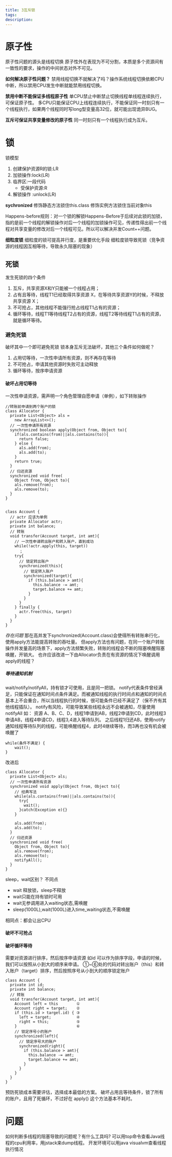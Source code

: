 ```yaml
---
title: 3互斥锁
tags:
description:
---
```

# 原子性
原子性问题的源头是线程切换
原子性外在表现为不可分割，本质是多个资源间有一致性的要求，操作的中间状态对外不可见。

**如何解决原子性问题？**
禁用线程切换不就解决了吗？操作系统线程切换依赖CPU中断，所以禁用CPU发生中断就能禁用线程切换。

**禁用中断不能保证多线程原子性**
单CPU禁止中断禁止切换线程单线程连续执行，可保证原子性。
多CPU只能保证CPU上线程连续执行，不能保证同一时刻只有一个线程执行，如果两个线程同时写long型变量高32位，就可能出现诡异BUG。

**互斥可保证共享变量修改的原子性**
同一时刻只有一个线程执行成为互斥。

# 锁
锁模型
1. 创建保护资源R的锁:LR
2. 加锁操作:lock(LR)
3. 临界区:一段代码
    - 受保护资源:R
4. 解锁操作 :unlock(LR)

**sychronized**
修饰静态方法锁住this.class
修饰实例方法锁住当前对象this

Happens-before规则：对一个锁的解锁Happens-Before于后续对此锁的加锁，指的是前一个线程的解锁操作对后一个线程的加锁操作可见，传递性得出前一个线程对共享变量的修改对后一个线程可见。所以可以解决并发Count++问题。

**细粒度锁**
细粒度的锁可提高并行度，是重要优化手段
细粒度锁导致死锁（竞争资源的线程因互相等待，导致永久阻塞的现象）

## 死锁
发生死锁的四个条件
1. 互斥，共享资源X和Y只能被一个线程占用；
2. 占有且等待，线程T1已经取得共享资源 X，在等待共享资源Y的时候，不释放共享资源 X；
3. 不可抢占，其他线程不能强行抢占线程T1占有的资源；
4. 循环等待，线程T1等待线程T2占有的资源，线程T2等待线程T1占有的资源，就是循环等待。

### 避免死锁
破坏其中一个即可避免死锁
锁本身互斥无法破坏，其他三个条件如何做呢？
1. 占用切等待，一次性申请所有资源，则不再存在等待
2. 不可抢占，申请其他资源时失败可主动释放
3. 循环等待，按序申请资源

#### 破坏占用切等待
一次性申请资源，需声明一个角色管理自愿申请（单例），如下转账操作
```
//转账前申请到两个账户的锁
class Allocator {
  private List<Object> als =
    new ArrayList<>();
  // 一次性申请所有资源
  synchronized boolean apply(Object from, Object to){
    if(als.contains(from)||als.contains(to)){
      return false;  
    } else {
      als.add(from);
      als.add(to);  
    }
    return true;
  }
  // 归还资源
  synchronized void free(
    Object from, Object to){
    als.remove(from);
    als.remove(to);
  }
}


class Account {
  // actr 应该为单例
  private Allocator actr;
  private int balance;
  // 转账
  void transfer(Account target, int amt){
    // 一次性申请转出账户和转入账户，直到成功
    while(!actr.apply(this, target))
      ；
    try{
      // 锁定转出账户
      synchronized(this){              
        // 锁定转入账户
        synchronized(target){           
          if (this.balance > amt){
            this.balance -= amt;
            target.balance += amt;
          }
        }
      }
    } finally {
      actr.free(this, target)
    }
  } 
}
```

*存在问题*
那在高并发下synchronized(Account.class)会使得所有转账串行化，使用apply方法能提高转账的吞吐量。
但apply方法也有问题，在同一个账户转账操作并发量高的场景下，apply方法频繁失败，转账的线程会不断的阻塞唤醒阻塞唤醒，开销大。
也许应该改进一下由Allocator负责在有资源的情况下唤醒调用apply的线程？

##### 等待通知机制
wait/notify/notifyAll，持有锁才可使用，且是同一把锁。
notify代表条件曾经满足，只能保证在通知时间点条件满足。而被通知线程的执行时间点和通知的时间点基本上不会重合，所以当线程执行的时候，很可能条件已经不满足了（保不齐有其他线程插队）。
notify有风险，可能导致某些线程永远不会被通知，尽量使用 notifyAll
如：
资源 A、B、C、D，线程1申请到AB，线程2申请到CD，此时线程3申请AB，线程4申请CD，线程3,4进入等待队列。
之后线程1归还AB，使用notify通知线程等待队列的线程，可能唤醒线程4，此时4继续等待，而3再也没有机会被唤醒了


```
while(条件不满足) {
    wait();
}
```
改进后
```
class Allocator {
  private List<Object> als;
  // 一次性申请所有资源
  synchronized void apply(Object from, Object to){
    // 经典写法
    while(als.contains(from)||als.contains(to)){
      try{
        wait();
      }catch(Exception e){}   
    }

    als.add(from);
    als.add(to);  
  }
  // 归还资源
  synchronized void free(
    Object from, Object to){
    als.remove(from);
    als.remove(to);
    notifyAll();
  }
}
```

sleep，wait区别？
不同点
- wait 释放锁，sleep不释放
- wait只能在持有锁时可用
- wait无参调用进入waiting状态,需唤醒
- sleep(1000L),wait(1000L)进入time_waiting状态,不需唤醒

相同点：都会让出CPU


#### 破坏不可抢占


#### 破坏循环等待
需要对资源进行排序，然后按序申请资源
如id 可以作为排序字段，申请的时候，我们可以按照从小到大的顺序来申请。
①~⑥处的代码对转出账户（this）和转入账户（target）排序，然后按照序号从小到大的顺序锁定账户
```
class Account {
  private int id;
  private int balance;
  // 转账
  void transfer(Account target, int amt){
    Account left = this        ①
    Account right = target;    ②
    if (this.id > target.id) { ③
      left = target;           ④
      right = this;            ⑤
    }                          ⑥
    // 锁定序号小的账户
    synchronized(left){
      // 锁定序号大的账户
      synchronized(right){ 
        if (this.balance > amt){
          this.balance -= amt;
          target.balance += amt;
        }
      }
    }
  } 
}
```

预防死锁成本需要评估，选择成本最低的方案。
 破坏占用且等待条件，锁了所有的账户，且用了死循环，不过好在 apply() 这个方法基本不耗时。



# 问题
如何判断多线程的阻塞导致的问题呢？有什么工具吗?
可以用top命令查看Java线程的cpu利用率，用jstack来dump线程。
开发环境可以用java visualvm查看线程执行情况